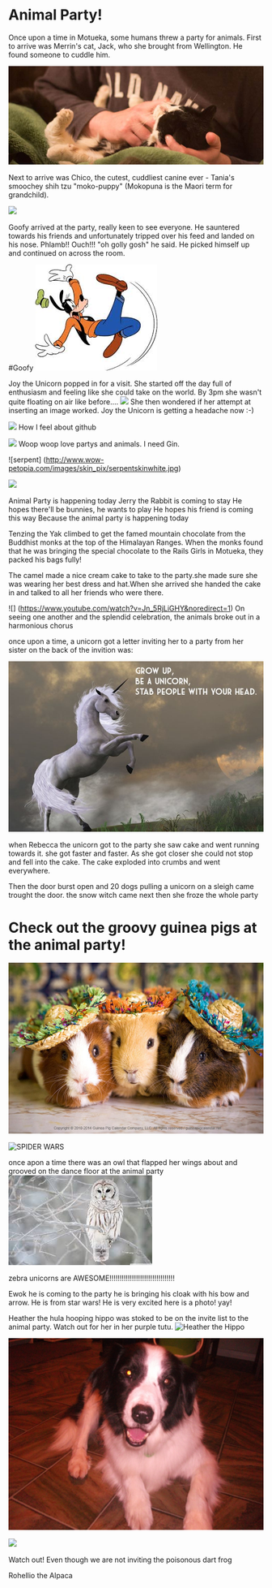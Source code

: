 # Animal Party!

Once upon a time in Motueka, some humans threw a party for animals. First to arrive was Merrin's cat, Jack, who she brought from Wellington. He found someone to cuddle him.

![](images/merrins-cat.jpg)

Next to arrive was Chico, the cutest, cuddliest canine ever - Tania's smoochey shih tzu "moko-puppy" (Mokopuna is the Maori term for grandchild).

![](images/Tanias-Chico.jpg)

Goofy arrived at the party, really keen to see everyone.  He sauntered towards his friends and unfortunately tripped over his feed and landed on his nose.  Phlamb!!  Ouch!!!  "oh golly gosh" he said.  He picked himself up and continued on across the room.

#Goofy
![Goofy](images/goofy.jpg)

Joy the Unicorn popped in for a visit. She started off the day full of enthusiasm and feeling like she could take on the world. By 3pm she wasn't quite floating on air like before....
![](fat-unicorn.jpg)
She then wondered if her attempt at inserting an image worked. Joy the Unicorn is getting a headache now :-)

![](bonobo.jpg)
How I feel about github

![](http://i.onionstatic.com/clickhole/2276/original/1200.jpg)
Woop woop love partys and animals. I need Gin.

![serpent]
(http://www.wow-petopia.com/images/skin_pix/serpentskinwhite.jpg)

![](http://weknowyourdreams.com/images/rabbit/rabbit-09.jpg)

Animal Party is happening today
Jerry the Rabbit is coming to stay
He hopes there'll be bunnies, he wants to play
He hopes his friend is coming this way
Because the animal party is happening today

Tenzing the Yak climbed to get the famed mountain chocolate from the Buddhist monks at the top of the Himalayan Ranges.
When the monks found that he was bringing the special chocolate to the Rails Girls in Motueka, they packed his bags fully!

The camel made a nice cream cake to take to the party.she made sure she was wearing her best dress and hat.When she arrived she handed the cake in and talked to all her friends who were there.

![] (https://www.youtube.com/watch?v=Jn_5RjLiGHY&noredirect=1)
On seeing one another and the splendid celebration, the animals broke out in a harmonious chorus

once upon a time,
a unicorn got a letter inviting her to a party from her sister on the back of the invition was:

![unicorn](images/amazing.jpg)

when Rebecca the unicorn got to the party she saw cake and went running towards it.
she got faster and faster.
As she got closer she could not stop and fell into the cake.
The cake exploded into crumbs and went everywhere.

Then the door burst open and 20 dogs pulling a unicorn on a sleigh came trought the door.
the snow witch came next then she froze the whole party

# Check out the groovy guinea pigs at the animal party!
![guineapigs](images/guinea_pigs.jpg)

![SPIDER WARS](images/spider_wars.gif)

once apon a time there was an owl that flapped her wings about and grooved on the dance floor at the animal party
![white_owl](images/white_owl.jpg)

zebra unicorns are AWESOME!!!!!!!!!!!!!!!!!!!!!!!!!!!!!!!!

 Ewok he is coming to the party he is bringing his cloak with his bow and arrow. He is from star wars!
He is very excited here is a photo! yay!

Heather the hula hooping hippo was stoked to be on the invite list to the animal party. Watch out for her in her purple tutu.
![Heather the Hippo](http://www.playinterference.com/game_images/games/222/22216/295/22216-15077-795660.jpg)

![shaddow](./images/DSCF1340.JPG)

![](http://www.aqua.org/~/media/Images/Animals/blue-poison-dart-frog/animals-blue-poison-frog-slide1.jpg)

Watch out! Even though we are not inviting the poisonous dart frog

Rohellio the Alpaca
